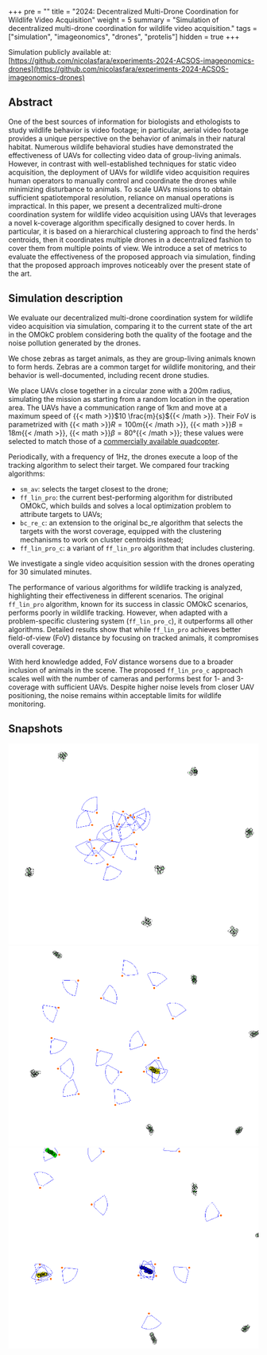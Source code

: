 +++
pre = ""
title = "2024: Decentralized Multi-Drone Coordination for Wildlife Video Acquisition"
weight = 5
summary = "Simulation of decentralized multi-drone coordination for wildlife video acquisition."
tags = ["simulation", "imageonomics", "drones", "protelis"]
hidden = true
+++

Simulation publicly available at: [https://github.com/nicolasfara/experiments-2024-ACSOS-imageonomics-drones](https://github.com/nicolasfara/experiments-2024-ACSOS-imageonomics-drones)

## Abstract

One of the best sources of information for biologists and ethologists to study wildlife behavior is video footage;
in particular, aerial video footage provides a unique perspective on the behavior of animals in their natural habitat.
Numerous wildlife behavioral studies have demonstrated the effectiveness of UAVs for collecting video data of group-living animals.
However, in contrast with well-established techniques for static video acquisition, the deployment of UAVs for wildlife video acquisition
requires human operators to manually control and coordinate the drones while minimizing disturbance to animals.
To scale UAVs missions to obtain sufficient spatiotemporal resolution, reliance on manual operations is impractical.
In this paper, we present a decentralized multi-drone coordination system for wildlife video acquisition using UAVs that leverages a novel k-coverage
algorithm specifically designed to cover herds. In particular, it is based on a hierarchical clustering approach to find the herds'
centroids, then it coordinates multiple drones in a decentralized fashion to cover them from multiple points of view.
We introduce a set of metrics to evaluate the effectiveness of the proposed approach via simulation,
finding that the proposed approach improves noticeably over the present state of the art.

## Simulation description

We evaluate our decentralized multi-drone
coordination system for wildlife video acquisition via simulation, comparing it to the current state of the art in the OMOkC
problem considering both the quality of the footage and the
noise pollution generated by the drones.

We chose zebras as target animals, as they are group-living animals known to form herds.
Zebras are a common target for wildlife monitoring, and
their behavior is well-documented, including recent drone studies.

We place UAVs close together in a circular zone with a 200m radius,
simulating the mission as starting from a random location in the operation area.
The UAVs have a communication range of 1km and move at a maximum speed of {{< math >}}$10 \frac{m}{s}${{< /math >}}.
Their FoV is parametrized with {{< math >}}$R = 100m${{< /math >}}, {{< math >}}$B = 18m${{< /math >}}, {{< math >}}$\beta = 80°${{< /math >}}; these values were selected to match those of a
[commercially available quadcopter](https://archive.is/hVoJw).

Periodically, with a frequency of 1Hz, the drones execute a
loop of the tracking algorithm to select their target. We compared four tracking algorithms:
  - `sm_av`: selects the target closest to the drone;
  - `ff_lin_pro`: the current best-performing algorithm for distributed OMOkC, which builds and solves a local optimization problem to attribute targets to UAVs;
  - `bc_re_c`: an extension to the original bc_re algorithm that selects the targets with the worst coverage, equipped with the clustering mechanisms to work on cluster centroids instead;
  - `ff_lin_pro_c`: a variant of `ff_lin_pro` algorithm that includes clustering.

We investigate a single video acquisition session with the drones operating for 30 simulated minutes.

The performance of various algorithms for wildlife tracking is analyzed, highlighting their effectiveness in different scenarios.
The original `ff_lin_pro` algorithm, known for its success in classic OMOkC scenarios, performs poorly in wildlife tracking.
However, when adapted with a problem-specific clustering system (`ff_lin_pro_c`), it outperforms all other algorithms.
Detailed results show that while `ff_lin_pro` achieves better field-of-view (FoV) distance by focusing on tracked animals,
it compromises overall coverage.

With herd knowledge added, FoV distance worsens due to a broader inclusion of animals in the scene.
The proposed `ff_lin_pro_c` approach scales well with the number of cameras and performs best for 1- and 3-coverage with sufficient UAVs.
Despite higher noise levels from closer UAV positioning, the noise remains within acceptable limits for wildlife monitoring.

## Snapshots

![snapshot-1](snapshot-1.png)
![snapshot-2](snapshot-2.png)
![snapshot-3](snapshot-3.png)
